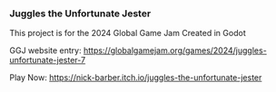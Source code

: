 ### Juggles the Unfortunate Jester

This project is for the 2024 Global Game Jam
Created in Godot

GGJ website entry:
https://globalgamejam.org/games/2024/juggles-unfortunate-jester-7

Play Now:
https://nick-barber.itch.io/juggles-the-unfortunate-jester
